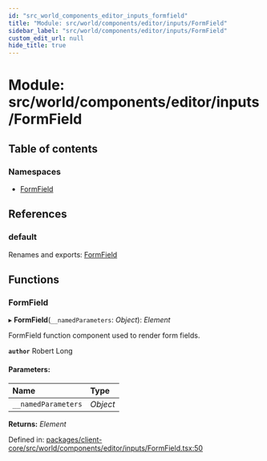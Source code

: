 ```yaml
---
id: "src_world_components_editor_inputs_formfield"
title: "Module: src/world/components/editor/inputs/FormField"
sidebar_label: "src/world/components/editor/inputs/FormField"
custom_edit_url: null
hide_title: true
---
```


# Module: src/world/components/editor/inputs/FormField

## Table of contents

### Namespaces

- [FormField](src_world_components_editor_inputs_formfield.formfield.md)

## References

### default

Renames and exports: [FormField](src_world_components_editor_inputs_formfield.md#formfield)

## Functions

### FormField

▸ **FormField**(`__namedParameters`: *Object*): *Element*

FormField function component used to render form fields.

**`author`** Robert Long

#### Parameters:

| Name | Type |
| :------ | :------ |
| `__namedParameters` | *Object* |

**Returns:** *Element*

Defined in: [packages/client-core/src/world/components/editor/inputs/FormField.tsx:50](https://github.com/xr3ngine/xr3ngine/blob/7e8e151f1/packages/client-core/src/world/components/editor/inputs/FormField.tsx#L50)
